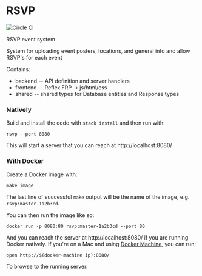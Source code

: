# RSVP

[![Circle CI](https://circleci.com/gh/tippenein/rsvp/tree/master.svg?style=shield)](https://circleci.com/gh/tippenein/rsvp/tree/master)

RSVP event system

System for uploading event posters, locations, and general info and allow RSVP's for each event

Contains:

* backend -- API definition and server handlers
* frontend -- Reflex FRP -> js/html/css
* shared -- shared types for Database entities and Response types

### Natively

Build and install the code with `stack install` and then run with:

    rsvp --port 8080

This will start a server that you can reach at http://localhost:8080/

### With Docker

Create a Docker image with:

    make image

The last line of successful `make` output will be the name of the image, e.g.
`rsvp:master-1a2b3cd`.

You can then run the image like so:

    docker run -p 8080:80 rsvp:master-1a2b3cd --port 80

And you can reach the server at http://localhost:8080/ if you are running
Docker natively. If you're on a Mac and
using [Docker Machine](https://docs.docker.com/machine/), you can run:

    open http://$(docker-machine ip):8080/

To browse to the running server.
